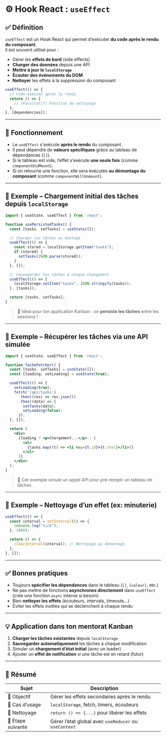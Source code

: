 # ⚙️ Hook React : `useEffect`

## ✅ Définition

`useEffect` est un Hook React qui permet d’exécuter **du code après le rendu du composant**.  
Il est souvent utilisé pour :

- Gérer les **effets de bord** (side effects)
- **Charger des données** depuis une API
- **Mettre à jour le `localStorage`**
- **Écouter des événements du DOM**
- **Nettoyer** les effets à la suppression du composant

```js
useEffect(() => {
  // Code exécuté après le rendu
  return () => {
    // (Facultatif) Fonction de nettoyage
  };
}, [dependencies]);
```

---

## 🧠 Fonctionnement

- Le `useEffect` s'exécute **après le rendu** du composant.
- Il peut dépendre de **valeurs spécifiques** grâce au tableau de dépendances (`[]`).
- Si le tableau est vide, l’effet s'exécute **une seule fois** (comme `componentDidMount`).
- Si on retourne une fonction, elle sera exécutée **au démontage du composant** (comme `componentWillUnmount`).

---

## 📝 Exemple – Chargement initial des tâches depuis `localStorage`

```jsx
import { useState, useEffect } from 'react';

function usePersistedTasks() {
  const [tasks, setTasks] = useState([]);

  // Charger les tâches au montage
  useEffect(() => {
    const stored = localStorage.getItem("tasks");
    if (stored) {
      setTasks(JSON.parse(stored));
    }
  }, []);

  // Sauvegarder les tâches à chaque changement
  useEffect(() => {
    localStorage.setItem("tasks", JSON.stringify(tasks));
  }, [tasks]);

  return [tasks, setTasks];
}
```

> 🔄 Idéal pour ton application Kanban : on **persiste les tâches** entre les sessions !

---

## 🧪 Exemple – Récupérer les tâches via une API simulée

```jsx
import { useState, useEffect } from 'react';

function TacheFetcher() {
  const [tasks, setTasks] = useState([]);
  const [loading, setLoading] = useState(true);

  useEffect(() => {
    setLoading(true);
    fetch('/api/tasks')
      .then((res) => res.json())
      .then((data) => {
        setTasks(data);
        setLoading(false);
      });
  }, []);

  return (
    <div>
      {loading ? <p>Chargement...</p> : (
        <ul>
          {tasks.map((t) => <li key={t.id}>{t.text}</li>)}
        </ul>
      )}
    </div>
  );
}
```

> 📡 Cet exemple simule un appel API pour pré-remplir un tableau de tâches.

---

## 🧼 Exemple – Nettoyage d’un effet (ex: minuterie)

```jsx
useEffect(() => {
  const interval = setInterval(() => {
    console.log("tick");
  }, 1000);

  return () => {
    clearInterval(interval); // Nettoyage au démontage
  };
}, []);
```

---

## ✅ Bonnes pratiques

- Toujours **spécifier les dépendances** dans le tableau (`[]`, `[valeur]`, etc.)
- Ne pas mettre de fonctions **asynchrones directement** dans `useEffect` (crée une fonction `async` interne si besoin)
- Bien **nettoyer les effets** (écouteurs, intervals, timeouts...)
- Éviter les effets inutiles qui se déclenchent à chaque rendu

---

## 💡 Application dans ton mentorat Kanban

1. **Charger les tâches existantes** depuis `localStorage`
2. **Sauvegarder automatiquement** les tâches à chaque modification
3. Simuler un **chargement d’état initial** (avec un loader)
4. Ajouter un **effet de notification** si une tâche est en retard (futur)

---

## 📌 Résumé

| Sujet             | Description                                           |
| ----------------- | ----------------------------------------------------- |
| 🎯 Objectif       | Gérer les effets secondaires après le rendu           |
| 🔧 Cas d’usage    | `localStorage`, fetch, timers, écouteurs              |
| 🧼 Nettoyage      | `return () => {...}` pour libérer les effets          |
| 🧭 Étape suivante | Gérer l’état global avec `useReducer` ou `useContext` |
